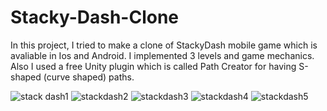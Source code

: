 # Stacky-Dash-Clone

In this project, I tried to make a clone of StackyDash mobile game which is avaliable in Ios and Android. I implemented 3 levels and game mechanics.
Also I used a free Unity plugin which is called Path Creator for having S-shaped (curve shaped) paths. 

![stack dash1](https://user-images.githubusercontent.com/55497058/130625336-6940aab2-ea0a-432e-ae09-df2ec4254283.png)
![stackdash2](https://user-images.githubusercontent.com/55497058/130625352-a1551659-27b8-4689-b702-ef33c804369b.png)
![stackdash3](https://user-images.githubusercontent.com/55497058/130625428-cd883c4b-c387-4e75-b3ff-3b2cfaca3128.png)
![stackdash4](https://user-images.githubusercontent.com/55497058/130625451-821ca1b5-3e69-4aec-92d8-39f940ce2271.png)
![stackdash5](https://user-images.githubusercontent.com/55497058/130625472-0fc1943a-0967-4a49-aef2-18926b4ce1c8.png)



